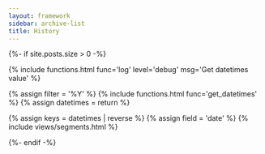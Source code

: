 ```yaml
---
layout: framework
sidebar: archive-list
title: History
---
```


{%- if site.posts.size > 0 -%}

  {% include functions.html func='log' level='debug' msg='Get datetimes value' %}

  {% assign filter = '%Y' %}
  {% include functions.html func='get_datetimes' %}
  {% assign datetimes = return %}

  {% assign keys = datetimes | reverse %}
  {% assign field = 'date' %}
  {% include views/segments.html %}

{%- endif -%}